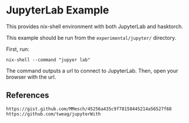 # JupyterLab Example

This provides nix-shell environment with both JupyterLab and hasktorch.

This example should be run from the `experimental/jupyter/` directory.

First, run:

`nix-shell --command "jupyer lab"`

The command outputs a url to connect to JupyterLab.
Then, open your browser with the url.

## References

```
https://gist.github.com/MMesch/45256a435c9f78158445214a56527f68
https://github.com/tweag/jupyterWith
```
